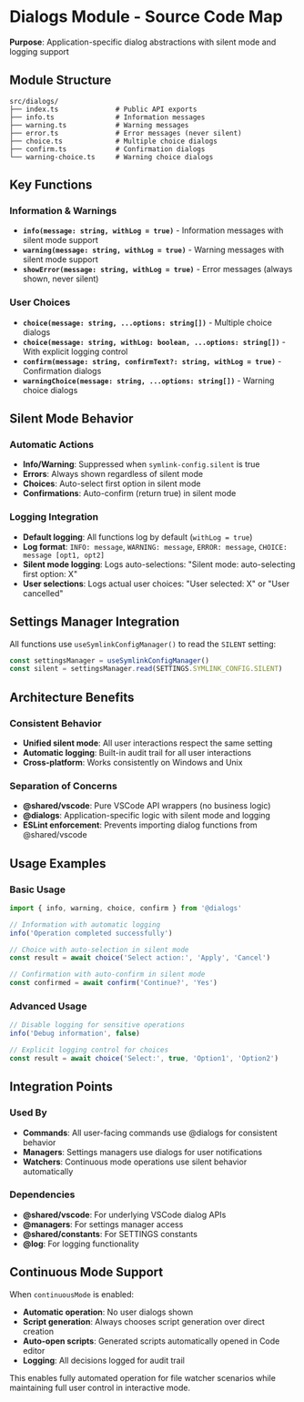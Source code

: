 # Dialogs Module - Source Code Map

**Purpose**: Application-specific dialog abstractions with silent mode and logging support

## Module Structure

```
src/dialogs/
├── index.ts              # Public API exports
├── info.ts               # Information messages
├── warning.ts            # Warning messages  
├── error.ts              # Error messages (never silent)
├── choice.ts             # Multiple choice dialogs
├── confirm.ts            # Confirmation dialogs
└── warning-choice.ts     # Warning choice dialogs
```

## Key Functions

### Information & Warnings
- **`info(message: string, withLog = true)`** - Information messages with silent mode support
- **`warning(message: string, withLog = true)`** - Warning messages with silent mode support
- **`showError(message: string, withLog = true)`** - Error messages (always shown, never silent)

### User Choices
- **`choice(message: string, ...options: string[])`** - Multiple choice dialogs
- **`choice(message: string, withLog: boolean, ...options: string[])`** - With explicit logging control
- **`confirm(message: string, confirmText?: string, withLog = true)`** - Confirmation dialogs
- **`warningChoice(message: string, ...options: string[])`** - Warning choice dialogs

## Silent Mode Behavior

### Automatic Actions
- **Info/Warning**: Suppressed when `symlink-config.silent` is true
- **Errors**: Always shown regardless of silent mode
- **Choices**: Auto-select first option in silent mode
- **Confirmations**: Auto-confirm (return true) in silent mode

### Logging Integration
- **Default logging**: All functions log by default (`withLog = true`)
- **Log format**: `INFO: message`, `WARNING: message`, `ERROR: message`, `CHOICE: message [opt1, opt2]`
- **Silent mode logging**: Logs auto-selections: "Silent mode: auto-selecting first option: X"
- **User selections**: Logs actual user choices: "User selected: X" or "User cancelled"

## Settings Manager Integration

All functions use `useSymlinkConfigManager()` to read the `SILENT` setting:

```typescript
const settingsManager = useSymlinkConfigManager()
const silent = settingsManager.read(SETTINGS.SYMLINK_CONFIG.SILENT)
```

## Architecture Benefits

### Consistent Behavior
- **Unified silent mode**: All user interactions respect the same setting
- **Automatic logging**: Built-in audit trail for all user interactions
- **Cross-platform**: Works consistently on Windows and Unix

### Separation of Concerns
- **@shared/vscode**: Pure VSCode API wrappers (no business logic)
- **@dialogs**: Application-specific logic with silent mode and logging
- **ESLint enforcement**: Prevents importing dialog functions from @shared/vscode

## Usage Examples

### Basic Usage
```typescript
import { info, warning, choice, confirm } from '@dialogs'

// Information with automatic logging
info('Operation completed successfully')

// Choice with auto-selection in silent mode
const result = await choice('Select action:', 'Apply', 'Cancel')

// Confirmation with auto-confirm in silent mode  
const confirmed = await confirm('Continue?', 'Yes')
```

### Advanced Usage
```typescript
// Disable logging for sensitive operations
info('Debug information', false)

// Explicit logging control for choices
const result = await choice('Select:', true, 'Option1', 'Option2')
```

## Integration Points

### Used By
- **Commands**: All user-facing commands use @dialogs for consistent behavior
- **Managers**: Settings managers use dialogs for user notifications
- **Watchers**: Continuous mode operations use silent behavior automatically

### Dependencies
- **@shared/vscode**: For underlying VSCode dialog APIs
- **@managers**: For settings manager access
- **@shared/constants**: For SETTINGS constants
- **@log**: For logging functionality

## Continuous Mode Support

When `continuousMode` is enabled:
- **Automatic operation**: No user dialogs shown
- **Script generation**: Always chooses script generation over direct creation
- **Auto-open scripts**: Generated scripts automatically opened in Code editor
- **Logging**: All decisions logged for audit trail

This enables fully automated operation for file watcher scenarios while maintaining full user control in interactive mode.